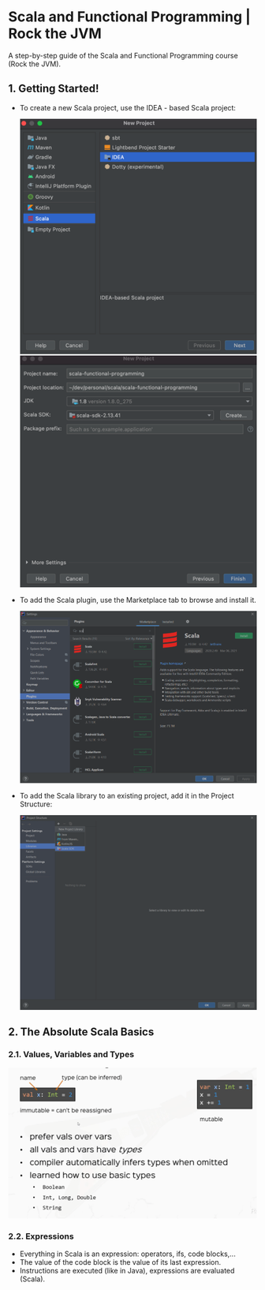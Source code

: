 # Scala and Functional Programming | Rock the JVM

A step-by-step guide of the Scala and Functional Programming course (Rock the JVM).

## 1. Getting Started!

- To create a new Scala project, use the IDEA - based Scala project:

  ![createScalaProjectStep1](images/createScalaProjectStep1.png)
  ![createScalaProjectStep2](images/createScalaProjectStep2.png)

- To add the Scala plugin, use the Marketplace tab to browse and install it.

  ![scalaPlugin](images/scalaPlugin.png)

- To add the Scala library to an existing project, add it in the Project Structure:

  ![scalaLibrary](images/scalaLibrary.png)

## 2. The Absolute Scala Basics

### 2.1. Values, Variables and Types
  ![img.png](images/valuesVariablesAndTypes.png)

### 2.2. Expressions
- Everything in Scala is an expression: operators, ifs, code blocks,...
- The value of the code block is the value of its last expression.
- Instructions are executed (like in Java), expressions are evaluated (Scala).


